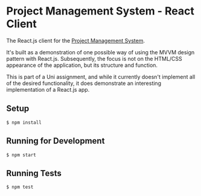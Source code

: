 Project Management System - React Client
========================================

The React.js client for the [Project Management System](https://github.com/cpascoe95/project-management-system).

It's built as a demonstration of one possible way of using the MVVM design pattern with React.js. Subsequently, the focus is not on the HTML/CSS appearance of the application, but its structure and function.

This is part of a Uni assignment, and while it currently doesn't implement all of the desired functionality, it does demonstrate an interesting implementation of a React.js app.

Setup
-----

`$ npm install`

Running for Development
-----------------------

`$ npm start`

Running Tests
-------------

`$ npm test`
